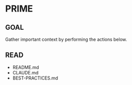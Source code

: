# PRIME

## GOAL
Gather important context by performing the actions below.

## READ
- README.md
- CLAUDE.md
- BEST-PRACTICES.md

